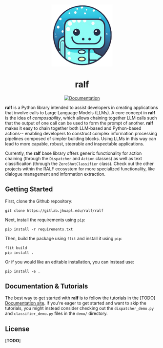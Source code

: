 
<div align="center">
<img alt="ralf_logo" src="assets/ralf_logo_v1.png" width="200">

# ralf

[![Documentation](https://readthedocs.org/projects/ralf-jhuapl/badge/?version=latest)](https://ralf-jhuapl.readthedocs.io/en/latest/)
</div>

**ralf** is a Python library intended to assist developers in creating applications
that involve calls to Large Language Models (LLMs). A core concept in **ralf** is the idea of *composability*,
which allows chaining together LLM calls such that the output of one call can be
used to form the prompt of another. **ralf** makes it easy to chain together both
LLM-based and Python-based actions-- enabling developers to construct complex 
information processing pipelines composed of simpler building blocks. Using LLMs
in this way can lead to more capable, robust, steerable and inspectable applications.

Currently, the **ralf** base library offers generic functionality for action chaining
(through the ``Dispatcher`` and ``Action`` classes) as well as text classificaiton
(through the ``ZeroShotClassifier`` class). Check out the other projects within
the RALF ecosystem for more specialized functionality, like dialogue management 
and information extraction.



## Getting Started

First, clone the Github repository:

    git clone https://gitlab.jhuapl.edu/ralf/ralf

Next, install the requirements using ``pip``:
   
    pip install -r requirements.txt

Then, build the package using ``flit`` and install it using ``pip``:

    flit build
    pip install .

Or if you would like an editable installation, you can instead use:

    pip install -e .

## Documentation & Tutorials
The best way to get started with **ralf** is to follow the tutorials in the [TODO] [Documentation site](https://google.com). If you're eager to get started and want to skip the tutorials, you might instead consider checking out the `dispatcher_demo.py` and `classifier_demo.py` files in the `demo/` directory.

## License
[**TODO**]
